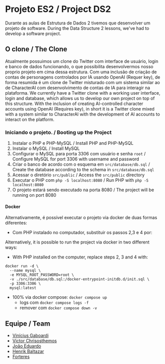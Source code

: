 # Projeto ES2 / Project DS2
Durante as aulas de Estrutura de Dados 2 tivemos que desenvolver um projeto de software.
During the Data Structure 2 lessons, we've had to develop a software project.

## O clone / The Clone
Atualmente possuimos um clone do Twitter com interface de usuário, login e banco de dados funcionando, o que possibilita desenvolvermos nosso proprio projeto em cima dessa estrutura. Com uma inclusão de criação de contas de personagens controlados por IA usando OpenAI (Requer key), de forma resumida é um clone de Twitter misturado com um sistema similar ao de CharacterAI com desenvolvimento de contas de IA para interagir na plataforma.
We currently have a Twitter clone with a working user interface, login and database, which allows us to develop our own project on top of this structure. With the inclusion of creating AI-controlled character accounts using OpenAI (Requires key), in short it is a Twitter clone mixed with a system similar to CharacterAI with the development of AI accounts to interact on the platform.

### Iniciando o projeto. / Booting up the Project
1. Instalar o PHP e PHP-MySQL / Install PHP and PHP-MySQL
2. Instalar o MySQL / Install MySQL
3. Configurar o MySQL para porta 3306 com usuário e senha `root` / Configure MySQL for port 3306 with username and password 
4. Criar o banco de acordo com o esquema em `src/database/db.sql` / Create the database according to the schema in `src/database/db.sql`
5. Acessar o diretório `src/public` / Access the `src/public` directory
6. Executar o PHP com `php -S localhost:8080` / Run PHP with `php -S localhost:8080`
7. O projeto estará sendo executado na porta 8080 / The project will be running on port 8080

#### Docker
Alternativamente, é possível executar o projeto via docker de duas formas diferentes:
- Com PHP instalado no computador, substituir os passos 2,3 e 4 por:

Alternatively, it is possible to run the project via docker in two different ways:
- With PHP installed on the computer, replace steps 2, 3 and 4 with:
```
docker run -d \
  --name mysql \
  -e MYSQL_ROOT_PASSWORD=root \
  -v ./src/database/db.sql:/docker-entrypoint-initdb.d/init.sql \
  -p 3306:3306 \
  mysql:latest
```
- 100% via docker compose: `docker compose up`
  - logs com `docker compose logs -f`
  - remover com `docker compose down -v`

## Equipe / Team
- [Vinícius Gaboardi](https://www.linkedin.com/in/vin%C3%ADcius-gaboardi-silva-710024325/)
- [Victor Chrisosthemos](https://www.linkedin.com/in/victor-c-6a9081b0/)
- [João Eduardo](https://github.com/JimboUser)
- [Henrik Baltazar](https://github.com/HenrikBaltazar)
- [Forteres](https://github.com/forteres)
